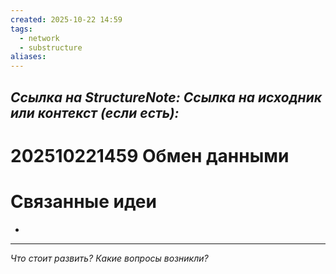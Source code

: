 ```yaml
---
created: 2025-10-22 14:59
tags:
  - network
  - substructure
aliases:
---
```

*Ссылка на StructureNote:*
*Ссылка на исходник или контекст (если есть):*
-

# 202510221459 Обмен данными

# Связанные идеи

- 

---

*Что стоит развить? Какие вопросы возникли?*
